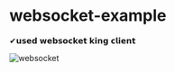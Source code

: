 # websocket-example
✔𝘂𝘀𝗲𝗱 𝘄𝗲𝗯𝘀𝗼𝗰𝗸𝗲𝘁 𝗸𝗶𝗻𝗴 𝗰𝗹𝗶𝗲𝗻𝘁

![websocket](https://user-images.githubusercontent.com/87536117/163155041-58401725-706e-4a4e-ba4d-a83c58b718bd.png)

